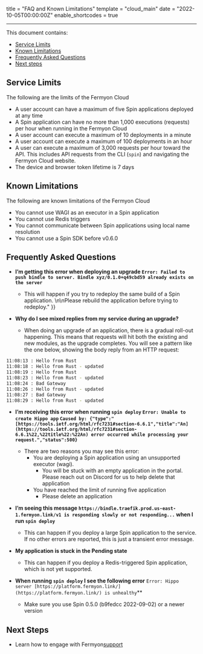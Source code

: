 title = "FAQ and Known Limitations"
template = "cloud_main"
date = "2022-10-05T00:00:00Z"
enable_shortcodes = true

---

This document contains:

- [Service Limits](#service-limits)
- [Known Limitations](#known-limitations)
- [Frequently Asked Questions](#frequently-asked-questions)
- [Next steps](#next-steps)

## Service Limits

The following are the limits of the Fermyon Cloud

- A user account can have a maximum of five Spin applications deployed at any time
- A Spin application can have no more than 1,000 executions (requests) per hour when running in the Fermyon Cloud
- A user account can execute a maximum of 10 deployments in a minute
- A user account can execute a maximum of 100 deployments in an hour
- A user can execute a maximum of 3,000 requests per hour toward the API. This includes API requests from the CLI (`spin`) and navigating the Fermyon Cloud website.
- The device and browser token lifetime is 7 days

## Known Limitations

The following are known limitations of the Fermyon Cloud

- You cannot use WAGI as an executor in a Spin application
- You cannot use Redis triggers
- You cannot communicate between Spin applications using local name resolution
- You cannot use a Spin SDK before v0.6.0

## Frequently Asked Questions

- **I’m getting this error when deploying an upgrade `Error: Failed to push bindle to server. Bindle xyz/0.1.0+q49cbd59 already exists on the server`**
  - This will happen if you try to redeploy the same build of a Spin application. \n\nPlease rebuild the application before trying to redeploy." }}

- **Why do I see mixed replies from my service during an upgrade?**
  - When doing an upgrade of an application, there is a gradual roll-out happening. This means that requests will hit both the existing and new modules, as the upgrade completes. You will see a pattern like the one below, showing the body reply from an HTTP request:

```bash
11:08:13 : Hello from Rust
11:08:18 : Hello from Rust - updated
11:08:19 : Hello from Rust
11:08:23 : Hello from Rust - updated
11:08:24 : Bad Gateway
11:08:26 : Hello from Rust - updated
11:08:27 : Bad Gateway
11:08:29 : Hello from Rust - updated
```

- **I’m receiving this error when running `spin deploy` `Error: Unable to create Hippo app` `Caused by: {"type":"[https://tools.ietf.org/html/rfc7231#section-6.6.1","title":"An](https://tools.ietf.org/html/rfc7231#section-6.6.1%22,%22title%22:%22An) error occurred while processing your request.","status":500}`**
  - There are two reasons you may see this error:
    - You are deploying a Spin application using an unsupported executor (wagi).
      - You will be stuck with an empty application in the portal. Please reach out on Discord for us to help delete that application
    - You have reached the limit of running five application
      - Please delete an application

- **I’m seeing this message `https://bindle.traefik.prod.us-east-1.fermyon.link/v1 is responding slowly or not responding...` when I run `spin deploy`**
  - This can happen if you deploy a large Spin application to the service. If no other errors are reported, this is just a transient error message.

- **My application is stuck in the Pending state**
  - This can happen if you deploy a Redis-triggered Spin application, which is not yet supported.

- **When running `spin deploy` I see the following error** `Error: Hippo server [https://platform.fermyon.link/](https://platform.fermyon.link/) is unhealthy`**
  - Make sure you use Spin 0.5.0 (b9fedcc 2022-09-02) or a newer version

## Next Steps

- Learn how to engage with Fermyon[support](support)
